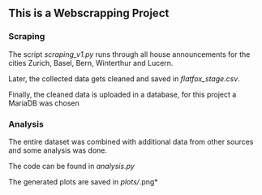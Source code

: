 ## This is a Webscrapping Project

### Scraping
The script *scraping_v1.py* runs through all house announcements for the cities Zurich, Basel, Bern, Winterthur and Lucern.

Later, the collected data gets cleaned and saved in *flatfox_stage.csv*.

Finally, the cleaned data is uploaded in a database, for this project a MariaDB was chosen

### Analysis
The entire dataset was combined with additional data from other sources and some analysis was done.

The code can be found in *analysis.py*

The generated plots are saved in *plots/*.png*
